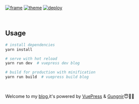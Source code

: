[![frame](https://img.shields.io/badge/Frame-Vuepress-red)](https://github.com/vuejs/vuepress)
[![theme](https://img.shields.io/badge/Theme-Gungnir-blue)](https://github.com/Renovamen/vuepress-theme-gungnir)
[![deploy](https://img.shields.io/badge/Deploy-Vercel-brightgreen)](https://www.c01day.com)

&nbsp;
## Usage

```bash
# install dependencies
yarn install

# serve with hot reload
yarn run dev  # vuepress dev blog

# build for production with minification
yarn run build  # vuepress build blog
```

&nbsp;

Welcome to my [blog](https://www.c01day.com),it's powered by [VuePress](https://vuepress.vuejs.org) & [Gungnir](https://github.com/Renovamen/vuepress-theme-gungnir)😇🥰🤗
